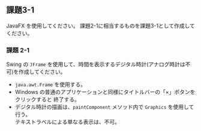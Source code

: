 ## 課題3-1

JavaFX を使用してください。
課題2-1に相当するものを課題3-1として作成してください。

### 課題 2-1

Swing の `JFrame` を使用して、時間を表示するデジタル時計(アナログ時計は不可)を作成してください。

* `java.awt.Frame` を使用する。
* Windows の普通のアプリケーションと同様にタイトルバーの「×」ボタンをクリックすると 終了する。
* デジタル時計の描画は、`paintComponent` メソッド内で `Graphics` を使用して行う。  
テキストラベルによる単なる表示は、不可。
